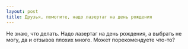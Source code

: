 ```yaml
---
layout: post 
title: Друзья, помогите, надо лазертаг на день рождения 
--- 
```

Не знаю, что делать. Надо лазертаг на день рождения, а выбрать не могу, да и отзывов плохих много. Может порекомендуете что-то?
